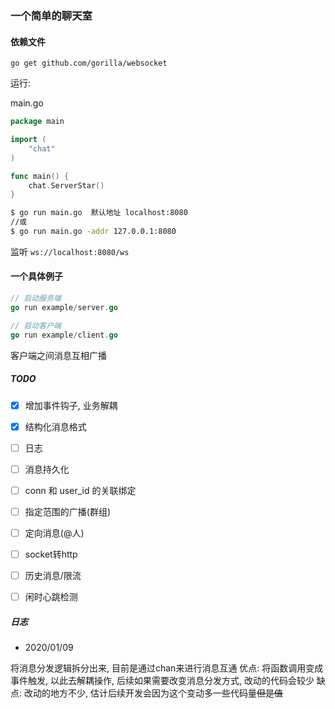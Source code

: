 ### 一个简单的聊天室


#### 依赖文件

```
go get github.com/gorilla/websocket
```

运行: 

main.go
```go
package main

import (
	"chat"
)

func main() {
	chat.ServerStar()
}
```

```bash
$ go run main.go  默认地址 localhost:8080
//或
$ go run main.go -addr 127.0.0.1:8080
```
监听 `ws://localhost:8080/ws`

#### 一个具体例子

```go
// 启动服务端
go run example/server.go

// 启动客户端
go run example/client.go
```
客户端之间消息互相广播


##### TODO

- [x] 增加事件钩子, 业务解耦
- [x] 结构化消息格式 
- [ ] 日志
- [ ] 消息持久化
- [ ] conn 和 user_id 的关联绑定
- [ ] 指定范围的广播(群组)
- [ ] 定向消息(@人)
- [ ] socket转http
- [ ] 历史消息/限流
- [ ] 闲时心跳检测


##### 日志

* 2020/01/09

将消息分发逻辑拆分出来, 目前是通过chan来进行消息互通
优点:
将函数调用变成事件触发, 以此去解耦操作, 后续如果需要改变消息分发方式, 改动的代码会较少
缺点:
改动的地方不少, 估计后续开发会因为这个变动多一些代码量~~但是值~~


